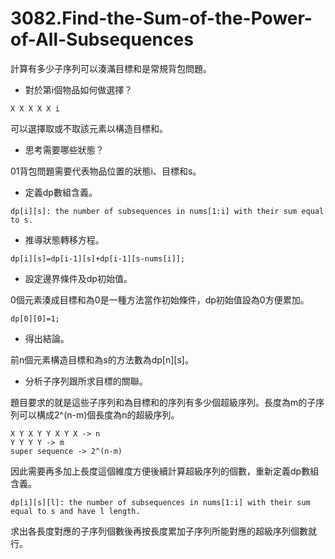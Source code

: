 # 3082.Find-the-Sum-of-the-Power-of-All-Subsequences

計算有多少子序列可以湊滿目標和是常規背包問題。

- 對於第i個物品如何做選擇？

```
X X X X X i
```

可以選擇取或不取該元素以構造目標和。

- 思考需要哪些狀態？

01背包問題需要代表物品位置的狀態i、目標和s。

- 定義dp數組含義。

```
dp[i][s]: the number of subsequences in nums[1:i] with their sum equal to s.
```

- 推導狀態轉移方程。

```
dp[i][s]=dp[i-1][s]+dp[i-1][s-nums[i]];
```

- 設定邊界條件及dp初始值。

0個元素湊成目標和為0是一種方法當作初始條件，dp初始值設為0方便累加。

```
dp[0][0]=1;
```

- 得出結論。

前n個元素構造目標和為s的方法數為dp[n][s]。

- 分析子序列跟所求目標的關聯。

題目要求的就是這些子序列和為目標和的序列有多少個超級序列。長度為m的子序列可以構成2^(n-m)個長度為n的超級序列。

```
X Y X Y Y X Y X -> n
Y Y Y Y -> m
super sequence -> 2^(n-m)
```

因此需要再多加上長度這個維度方便後續計算超級序列的個數，重新定義dp數組含義。

```
dp[i][s][l]: the number of subsequences in nums[1:i] with their sum equal to s and have l length.
```

求出各長度對應的子序列個數後再按長度累加子序列所能對應的超級序列個數就行。
